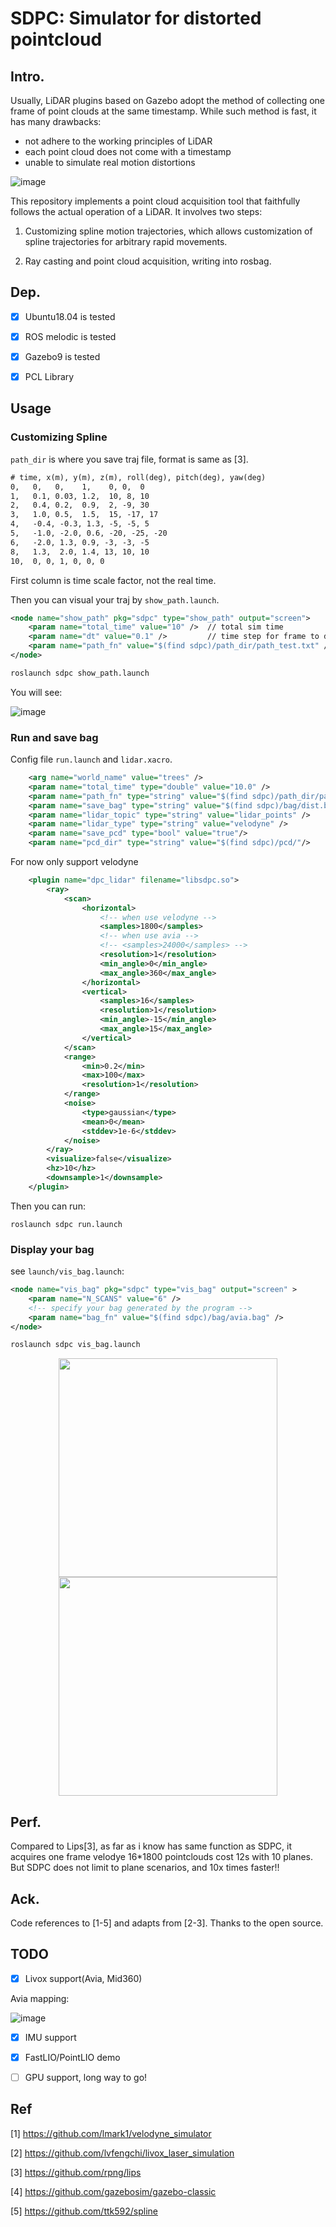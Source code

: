 # SDPC: Simulator for distorted pointcloud

## Intro.

Usually, LiDAR plugins based on Gazebo adopt the method of collecting one frame of  point clouds at the same timestamp. While such method is fast, it has many drawbacks:

* not adhere to the working principles of LiDAR
* each point cloud does not come with a timestamp
* unable to simulate real motion distortions

![image](doc/mapping.png)

This repository implements a point cloud acquisition tool that faithfully follows the actual operation of a LiDAR. It involves two steps: 

1. Customizing spline motion trajectories, which allows customization of spline trajectories for arbitrary rapid movements. 

2. Ray casting and point cloud acquisition, writing into rosbag.

## Dep.

- [x] Ubuntu18.04 is tested
- [x] ROS melodic is tested 
- [x] Gazebo9 is tested
- [x] PCL Library


## Usage

### Customizing Spline

`path_dir` is where you save traj file, format is same as [3].
```txt
# time, x(m), y(m), z(m), roll(deg), pitch(deg), yaw(deg)
0,   0,   0,    1,    0, 0,  0
1,   0.1, 0.03, 1.2,  10, 8, 10
2,   0.4, 0.2,  0.9,  2, -9, 30
3,   1.0, 0.5,  1.5,  15, -17, 17
4,   -0.4, -0.3, 1.3, -5, -5, 5
5,   -1.0, -2.0, 0.6, -20, -25, -20
6,   -2.0, 1.3, 0.9, -3, -3, -5
8,   1.3,  2.0, 1.4, 13, 10, 10
10,  0, 0, 1, 0, 0, 0
```
First column is time scale factor, not the real time.

Then you can visual your traj by `show_path.launch`.
```xml
<node name="show_path" pkg="sdpc" type="show_path" output="screen">
    <param name="total_time" value="10" />  // total sim time
    <param name="dt" value="0.1" />         // time step for frame to draw
    <param name="path_fn" value="$(find sdpc)/path_dir/path_test.txt" />    // spline knots file
</node>
```

```bash
roslaunch sdpc show_path.launch
```

You will see:

![image](doc/traj.png)


### Run and save bag

Config file `run.launch` and `lidar.xacro`.
```xml
    <arg name="world_name" value="trees" />
    <param name="total_time" type="double" value="10.0" />
    <param name="path_fn" type="string" value="$(find sdpc)/path_dir/path_test.txt" />
    <param name="save_bag" type="string" value="$(find sdpc)/bag/dist.bag" />    
    <param name="lidar_topic" type="string" value="lidar_points" />
    <param name="lidar_type" type="string" value="velodyne" />
    <param name="save_pcd" type="bool" value="true"/>
    <param name="pcd_dir" type="string" value="$(find sdpc)/pcd/"/>
```

For now only support velodyne
```xml
    <plugin name="dpc_lidar" filename="libsdpc.so">
        <ray>
            <scan>
                <horizontal>
                    <!-- when use velodyne -->
                    <samples>1800</samples>
                    <!-- when use avia -->
                    <!-- <samples>24000</samples> -->
                    <resolution>1</resolution>
                    <min_angle>0</min_angle>
                    <max_angle>360</max_angle>
                </horizontal>
                <vertical>
                    <samples>16</samples>
                    <resolution>1</resolution>
                    <min_angle>-15</min_angle>
                    <max_angle>15</max_angle>
                </vertical>
            </scan>
            <range>
                <min>0.2</min>
                <max>100</max>
                <resolution>1</resolution>
            </range>
            <noise>
                <type>gaussian</type>
                <mean>0</mean>
                <stddev>1e-6</stddev>
            </noise>
        </ray>
        <visualize>false</visualize>
        <hz>10</hz>
        <downsample>1</downsample>
    </plugin>

```

Then you can run:
```
roslaunch sdpc run.launch
```

### Display your bag

see `launch/vis_bag.launch`:
```xml
<node name="vis_bag" pkg="sdpc" type="vis_bag" output="screen" >
    <param name="N_SCANS" value="6" />
    <!-- specify your bag generated by the program -->
    <param name="bag_fn" value="$(find sdpc)/bag/avia.bag" />
</node>
```

```bash
roslaunch sdpc vis_bag.launch
```

<center class="half">
    <img src="doc/dis_velo.png" width="350"/><img src="doc/dis_avia.png" width="350"/>
</center>


## Perf.

Compared to Lips[3], as far as i know has same function as SDPC, it acquires one frame
velodye 16*1800 pointclouds cost 12s with 10 planes. But SDPC does not limit to plane
scenarios, and 10x times faster!!

## Ack.

Code references to [1-5] and adapts from [2-3]. Thanks to the open source.


## TODO

- [x] Livox support(Avia, Mid360)

Avia mapping:

![image](doc/avia_mapping.png)


- [x] IMU support
- [x] FastLIO/PointLIO demo
- [ ] GPU support, long way to go!


## Ref

[1] https://github.com/lmark1/velodyne_simulator

[2] https://github.com/lvfengchi/livox_laser_simulation

[3] https://github.com/rpng/lips

[4] https://github.com/gazebosim/gazebo-classic

[5] https://github.com/ttk592/spline